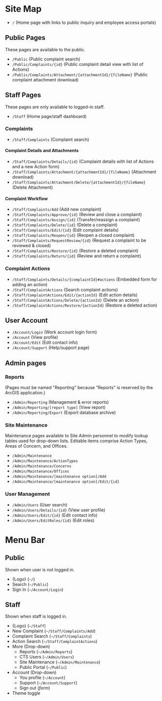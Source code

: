 # Site Map

* `/` (Home page with links to public inquiry and employee access portals)

## Public Pages

These pages are available to the public.

* `/Public` (Public complaint search)
* `/Public/Complaints/{id}` (Public complaint detail view with list of Actions)
* `/Public/Complaints/Attachment/{attachmentId}/{fileName}` (Public complaint attachment download)

## Staff Pages

These pages are only available to logged-in staff.

* `/Staff` (Home page/staff dashboard)

### Complaints

* `/Staff/Complaints` (Complaint search)

#### Complaint Details and Attachments

* `/Staff/Complaints/Details/{id}` (Complaint details with list of Actions and a new Action form)
* `/Staff/Complaints/Attachment/{attachmentId}/{fileName}` (Attachment download)
* `/Staff/Complaints/Attachment/Delete/{attachmentId}/{fileName}` (Delete Attachment)

#### Complaint Workflow

* `/Staff/Complaints/Add` (Add new complaint)
* `/Staff/Complaints/Approve/{id}` (Review and close a complaint)
* `/Staff/Complaints/Assign/{id}` (Transfer/reassign a complaint)
* `/Staff/Complaints/Delete/{id}` (Delete a complaint)
* `/Staff/Complaints/Edit/{id}` (Edit complaint details)
* `/Staff/Complaints/Reopen/{id}` (Reopen a closed complaint)
* `/Staff/Complaints/RequestReview/{id}` (Request a complaint to be reviewed & closed)
* `/Staff/Complaints/Restore/{id}` (Restore a deleted complaint)
* `/Staff/Complaints/Return/{id}` (Review and return a complaint)

### Complaint Actions

* `/Staff/Complaints/Details/{complaintId}#actions` (Embedded form for adding an action)
* `/Staff/ComplaintActions` (Search complaint actions)
* `/Staff/ComplaintActions/Edit/{actionId}` (Edit action details)
* `/Staff/ComplaintActions/Delete/{actionId}` (Delete an action)
* `/Staff/ComplaintActions/Restore/{actionId}` (Restore a deleted action)

## User Account

* `/Account/Login` (Work account login form)
* `/Account` (View profile)
* `/Account/Edit` (Edit contact info)
* `/Account/Support` (Help/support page)

## Admin pages

### Reports

(Pages must be named "Reporting" because "Reports" is reserved by the ArcGIS application.)

* `/Admin/Reporting` (Management & error reports)
* `/Admin/Reporting/[report type]` (View report)
* `/Admin/Reporting/Export` (Export database archive)

### Site Maintenance

Maintenance pages available to Site Admin personnel to modify lookup tables used for drop-down lists. Editable items
comprise Action Types, Areas of Concern, and Offices.

* `/Admin/Maintenance`
* `/Admin/Maintenance/ActionTypes`
* `/Admin/Maintenance/Concerns`
* `/Admin/Maintenance/Offices`
* `/Admin/Maintenance/[maintenance option]/Add`
* `/Admin/Maintenance/[maintenance option]/Edit/{id}`

### User Management

* `/Admin/Users` (User search)
* `/Admin/Users/Details/{id}` (View user profile)
* `/Admin/Users/Edit/{id}` (Edit contact info)
* `/Admin/Users/EditRoles/{id}` (Edit roles)

# Menu Bar

## Public

Shown when user is not logged in.

* {Logo} (`~/`)
* Search (`~/Public`)
* Sign In (`~/Account/Login`)

## Staff

Shown when staff is logged in.

* {Logo} (`~/Staff`)
* New Complaint (`~/Staff/Complaints/Add`)
* Complaint Search (`~/Staff/Complaints`)
* Action Search (`~/Staff/ComplaintActions`)
* More (Drop-down)
    * Reports (`~/Admin/Reports`)
    * CTS Users (`~/Admin/Users`)
    * Site Maintenance (`~/Admin/Maintenance`)
    * Public Portal (`~/Public`)
* Account (Drop-down)
    * You profile (`~/Account`)
    * Support (`~/Account/Support`)
    * Sign out (*form*)
* Theme toggle
